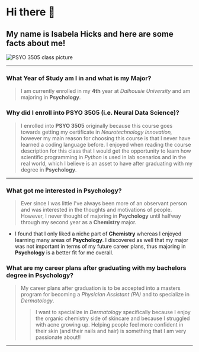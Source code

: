 # Hi there 👋

## My name is Isabela Hicks and here are some facts about me!
![PSYO 3505 class picture](https://github.com/user-attachments/assets/f64c2714-4068-462e-8826-2dfca2248d41)

---

### What Year of Study am I in and what is my Major?
>I am currently enrolled in my **4th** year at *Dalhousie University* and am majoring in **Psychology**.



### Why did I enroll into PSYO 3505 (i.e. Neural Data Science)?
>I enrolled into **PSYO 3505** originally because this course goes towards getting my certificate in *Neurotechnology Innovation,* however my main reason for choosing this course is that I never have learned a coding language before. I enjoyed when reading the course description for this class that I would get the opportunity to learn how scientific programming in *Python* is used in lab scenarios and in the real world, which I believe is an asset to have after graduating with my degree in **Psychology**.

---

### What got me interested in Psychology?
>Ever since I was little I've always been more of an observant person and was interested in the thoughts and motivations of people. However, I never thought of majoring in **Psychology** until halfway through my second year as a **Chemistry** major.
- I found that I only liked a niche part of **Chemistry** whereas I enjoyed learning many areas of **Psychology**. I discovered as well that my major was not important in terms of my future career plans, thus majoring in **Psychology** is a better fit for me overall. 



### What are my career plans after graduating with my bachelors degree in Psychology?
>My career plans after graduation is to be accepted into a masters program for becoming a *Physician Assistant (PA)* and to specialize in *Dermatology*. 
>> I want to specialize in *Dermatology* specifically because I enjoy the organic chemistry side of skincare and because I struggled with acne growing up. Helping people feel more confident in their skin (and their nails and hair) is something that I am very passionate about!!

---
